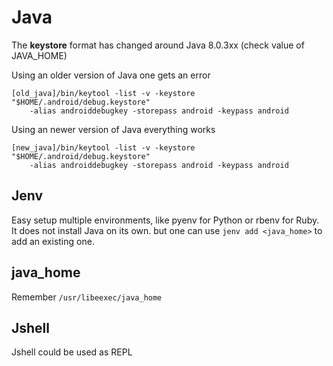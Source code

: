# Java

The **keystore** format has changed around Java 8.0.3xx
(check value of JAVA_HOME)

Using an older version of Java one gets an error
```
[old_java]/bin/keytool -list -v -keystore "$HOME/.android/debug.keystore" 
    -alias androiddebugkey -storepass android -keypass android
```
Using an newer version of Java everything works
```
[new_java]/bin/keytool -list -v -keystore "$HOME/.android/debug.keystore" 
    -alias androiddebugkey -storepass android -keypass android
```

## Jenv
Easy setup multiple environments, like pyenv for Python or rbenv for Ruby.
It does not install Java on its own. but one can use `jenv add <java_home>` to add an existing one.

## java_home
Remember `/usr/libeexec/java_home`


## Jshell
Jshell could be used as REPL
